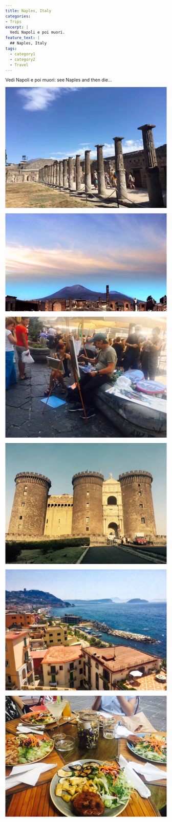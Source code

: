 ```yaml
---
title: Naples, Italy
categories:
- Trips
excerpt: |
  Vedi Napoli e poi muori.
feature_text: |
  ## Naples, Italy
tags:
  - category1
  - category2
  - Travel
---
```


Vedi Napoli e poi muori: see Naples and then die...

<!-- more -->



![image](/assets/blog/Naples1.jpeg)

![image](/assets/blog/Naples2.jpeg)

![image](/assets/blog/Naples3.jpeg)

![image](/assets/blog/Naples4.jpeg)

![image](/assets/blog/Naples5.jpeg)

![image](/assets/blog/Naples6.jpeg)



